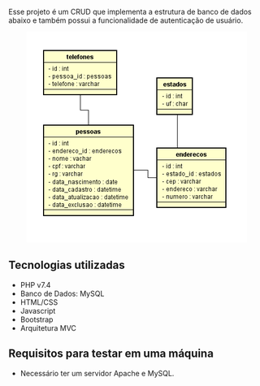Esse projeto é um CRUD que implementa a estrutura de banco de dados abaixo e também possui a funcionalidade de autenticação de usuário.

<p align="center">
  <img src="assets/img/db.png"/>
</p> 

## Tecnologias utilizadas

- PHP v7.4
- Banco de Dados: MySQL
- HTML/CSS
- Javascript
- Bootstrap
- Arquitetura MVC

## Requisitos para testar em uma máquina

- Necessário ter um servidor Apache e MySQL.
